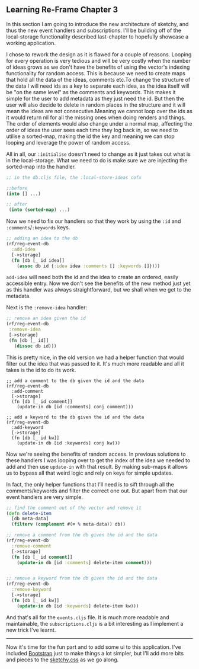 ## Learning Re-Frame Chapter 3

In this section I am going to introduce the new architecture of sketchy, and thus the new event handlers and subscriptions. I'll be building off of the local-storage functionality described last-chapter to hopefully showcase a working application.

I chose to rework the design as it is flawed for a couple of reasons. Looping for every operation is very tedious and will be very costly when the number of ideas grows as we don't have the benefits of using the vector's indexing functionality for random access. This is because we need to create maps that hold all the data of the ideas, comments etc.To change the structure of the data I will need ids as a key to separate each idea, as the idea itself will be "on the same level" as the comments and keywords. This makes it simple for the user to add metadata as they just need the id. But then the user will also decide to delete in random places in the structure and it will mean the ideas are not consecutive.Meaning we cannot loop over the ids as it would return nil for all the missing ones when doing renders and things. The order of elements would also change under a normal map, affecting the order of ideas the user sees each time they log back in, so we need to utilise a sorted-map, making the id the key and meaning we can stop looping and leverage the power of random access.

All in all, our `:initialise` doesn't need to change as it just takes out what is in the local-storage. What we need to do is make sure we are injecting the sorted-map into the handler.

  ```Clojure
  ;; in the db.cljs file, the :local-store-ideas cofx
  
  ;;before
  (into [] ...)
  
  ;; after
   (into (sorted-map) ...)
  ```

Now we need to fix our handlers so that they work by using the `:id` and `:comments`/`:keywords` keys. 

  ```Clojure
  ;; adding an idea to the db
  (rf/reg-event-db
    :add-idea
    [->storage]
    (fn [db [_ id idea]]
      (assoc db id {:idea idea :comments [] :keywords []})))
  ```
 
`add-idea` will need both the id and the idea to create an ordered, easily accessible entry. Now we don't see the benefits of the new method just yet as this handler was always straightforward, but we shall when we get to the metadata.

Next is the `:remove-idea` handler:

  ```Clojure
  ;; remove an idea given the id 
  (rf/reg-event-db
   :remove-idea
   [->storage]
   (fn [db [_ id]]
     (dissoc db id)))
  ```
This is pretty nice, in the old version we had a helper function that would filter out the idea that was passed to it. It's much more readable and all it takes is the id to do its work.

  ```
  ;; add a comment to the db given the id and the data
  (rf/reg-event-db
    :add-comment
    [->storage]
    (fn [db [_ id comment]]
      (update-in db [id :comments] conj comment)))

  ;; add a keyword to the db given the id and the data
  (rf/reg-event-db
    :add-keyword
    [->storage]
    (fn [db [_ id kw]]
      (update-in db [id :keywords] conj kw)))
  ```

Now we're seeing the benefits of random access. In previous solutions to these handlers I was looping over to get the index of the idea we needed to add and then use `update-in` with that result. By making sub-maps it allows us to bypass all that weird logic and rely on keys for simple updates.

In fact, the only helper functions that I'll need is to sift through all the comments/keywords and filter the correct one out. But apart from that our event handlers are very simple.

  ```Clojure
  ;; find the comment out of the vector and remove it
  (defn delete-item
    [db meta-data]
    (filterv (complement #(= % meta-data)) db))

  ;; remove a comment from the db given the id and the data
  (rf/reg-event-db
    :remove-comment
    [->storage]
    (fn [db [_ id comment]]
      (update-in db [id :comments] delete-item comment)))


  ;; remove a keyword from the db given the id and the data
  (rf/reg-event-db
    :remove-keyword
    [->storage]
    (fn [db [_ id kw]]
      (update-in db [id :keywords] delete-item kw)))
  ```
  
And that's all for the `events.cljs` file. It is much more readable and maintainable, the `subscriptions.cljs` is a bit interesting as I implement a new trick I've learnt. 
 
--- 

Now it's time for the fun part and to add some ui to this application. I've included [Bootstrap](https://getbootstrap.com) just to make things a lot simpler, but I'll add more bits and pieces to the [sketchy.css](https://github.com/Alex-Bakic/Sketchy/blob/master/resources/public/css/sketchy.css) as we go along. 
